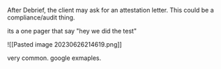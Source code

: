 
After Debrief, the client may ask for an attestation letter. This could be a compliance/audit thing.

its a one pager that say "hey we did the test"

![[Pasted image 20230626214619.png]]

very common. google exmaples.
